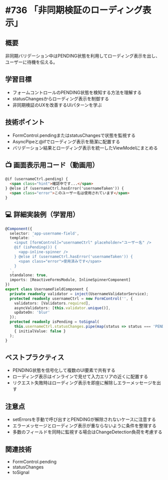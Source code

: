 # #736 「非同期検証のローディング表示」

## 概要
非同期バリデーション中はPENDING状態を利用してローディング表示を出し、ユーザーに待機を伝える。

## 学習目標
- フォームコントロールのPENDING状態を検知する方法を理解する
- statusChangesからローディング表示を制御する
- 非同期検証のUXを改善するUIパターンを学ぶ

## 技術ポイント
- FormControl.pendingまたはstatusChangesで状態を監視する
- AsyncPipeと@ifでローディング表示を簡潔に配置する
- バリデーション結果とローディング表示を統一したViewModelにまとめる

## 📺 画面表示用コード（動画用）
```html
@if (usernameCtrl.pending) {
  <span class="hint">確認中です...</span>
} @else if (usernameCtrl.hasError('usernameTaken')) {
  <span class="error">このユーザー名は使用されています</span>
}
```

## 💻 詳細実装例（学習用）
```typescript
@Component({
  selector: 'app-username-field',
  template: `
    <input [formControl]="usernameCtrl" placeholder="ユーザー名" />
    @if (isPending()) {
      <app-inline-spinner />
    } @else if (usernameCtrl.hasError('usernameTaken')) {
      <span class="error">使用済みです</span>
    }
  `,
  standalone: true,
  imports: [ReactiveFormsModule, InlineSpinnerComponent]
})
export class UsernameFieldComponent {
  private readonly validator = inject(UsernameValidatorService);
  protected readonly usernameCtrl = new FormControl('', {
    validators: [Validators.required],
    asyncValidators: [this.validator.unique()],
    updateOn: 'blur'
  });
  protected readonly isPending = toSignal(
    this.usernameCtrl.statusChanges.pipe(map(status => status === 'PENDING')),
    { initialValue: false }
  );
}
```

## ベストプラクティス
- PENDING状態を信号化して複数のUI要素で共有する
- ローディング表示はインラインで見せて入力エリアの近くに配置する
- リクエスト失敗時はローディング表示を即座に解除しエラーメッセージを出す

## 注意点
- setErrorsを手動で呼び出すとPENDINGが解除されないケースに注意する
- エラーメッセージとローディング表示が重ならないように条件を整理する
- 多数のフィールドを同時に監視する場合はChangeDetection負荷を考慮する

## 関連技術
- FormControl.pending
- statusChanges
- toSignal
